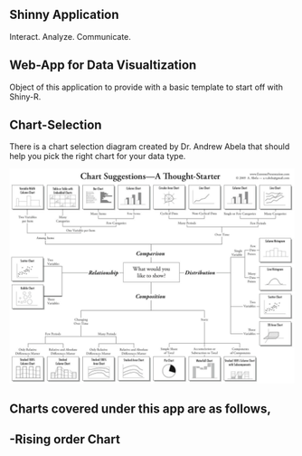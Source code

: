 ## Shinny Application 
Interact. Analyze. Communicate.

## Web-App for Data Visualtization
Object of this application to provide with a basic template to start off with Shiny-R.


## Chart-Selection
There is a chart selection diagram created by Dr. Andrew Abela that should help you pick the right chart for your data type. 

<p align="center">
  <img src="https://github.com/thiwankajayasiri/ShinyApp-1/blob/master/chart-selection-diagram.png" width="650" title="Chart-Selection">
</p>




## Charts covered under this app are as follows,

-Rising order Chart 
-
